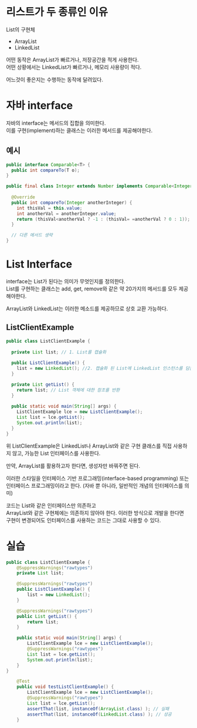 # 리스트가 두 종류인 이유

List의 구현체
- ArrayList
- LinkedList

어떤 동작은 ArrayList가 빠르거나, 저장공간을 적게 사용한다.  
어떤 상황에서는 LinkedList가 빠르거나, 메모리 사용량이 적다.

어느것이 좋은지는 수행하는 동작에 달려있다.

# 자바 interface

자바의 interface는 메서드의 집합을 의미한다.  
이를 구현(implement)하는 클래스는 이러한 메서드를 제공해야한다.

## 예시

```java
public interface Comparable<T> {
  public int compareTo(T o);
}
```

```java
public final class Integer extends Number implements Comparable<Integer> {
  
  @Override
  public int compareTo(Integer anotherInteger) {
    int thisVal = this.value;
    int anotherVal = anotherInteger.value;
    return (thisVal<anotherVal ? -1 : (thisVal= =anotherVal ? 0 : 1));
  }

  // 다른 메서드 생략
}
```

# List Interface
interface는 List가 된다는 의미가 무엇인지를 정의한다.   
List를 구현하는 클래스는 add, get, remove와 같은 약 20가지의 메서드를 모두 제공해야한다.

ArrayList와 LinkedList는 이러한 메소드를 제공하므로 상호 교환 가능하다.

## ListClientExample
```java
public class ListClientExample {
  
  private List list; // 1. List를 캡슐화
  
  public ListClientExample() {
    list = new LinkedList(); //2. 캡슐화 된 List에 LinkedList 인스턴스를 담는다.
  }

  private List getList() {
    return list; // List 객체에 대한 참조를 반환
  }
  
  public static void main(String[] args) {
    ListClientExample lce = new ListClientExample();
    List list = lce.getList();
    System.out.println(list);
  }
}
```
위 ListClientExample은 LinkedList나 ArrayList와 같은 구현 클래스를 직접 사용하지 않고, 가능한 List 인터페이스를 사용한다.

만약, ArrayList를 활용하고자 한다면, 생성자만 바꿔주면 된다.

이러한 스타일을 인터페이스 기반 프로그래밍(interface-based programming) 또는 인터페이스 프로그래밍이라고 한다. (자바 뿐 아니라, 일반적인 개념의 인터페이스를 의미)

코드는 List와 같은 인터페이스만 의존하고  
ArrayList와 같은 구현체에는 의존하지 않아야 한다. 이러한 방식으로 개발을 한다면  
구현이 변경되어도 인터페이스를 사용하는 코드는 그대로 사용할 수 있다.

# 실습

```java
public class ListClientExample {
	@SuppressWarnings("rawtypes")
	private List list;

	@SuppressWarnings("rawtypes")
	public ListClientExample() {
		list = new LinkedList();
	}

	@SuppressWarnings("rawtypes")
	public List getList() {
		return list;
	}

	public static void main(String[] args) {
		ListClientExample lce = new ListClientExample();
		@SuppressWarnings("rawtypes")
		List list = lce.getList();
		System.out.println(list);
	}
}
```
```java
	@Test
	public void testListClientExample() {
		ListClientExample lce = new ListClientExample();
		@SuppressWarnings("rawtypes")
		List list = lce.getList();
		assertThat(list, instanceOf(ArrayList.class) ); // 실패
		assertThat(list, instanceOf(LinkedList.class) ); // 성공
	}
```